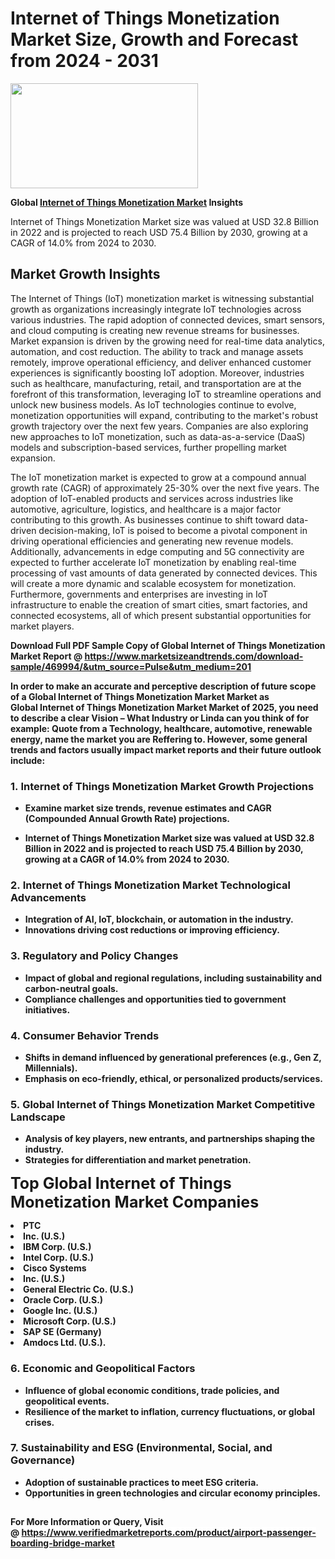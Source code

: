 <H1>Internet of Things Monetization Market Size, Growth and Forecast from 2024 - 2031</H1><img class="aligncenter size-medium wp-image-584254" src="https://thirdeyenews.in/wp-content/uploads/2024/09/Global-Market-Research-300x168.jpeg" alt="" width="300" height="168" /><p><strong>Global&nbsp;<a href="https://www.marketsizeandtrends.com/download-sample/469994/&amp;utm_source=Pulse&amp;utm_medium=201">Internet of Things Monetization Market</a> Insights</strong></p><p>Internet of Things Monetization Market size was valued at USD 32.8 Billion in 2022 and is projected to reach USD 75.4 Billion by 2030, growing at a CAGR of 14.0% from 2024 to 2030.</p><p><h2>Market Growth Insights</h2> <p>The Internet of Things (IoT) monetization market is witnessing substantial growth as organizations increasingly integrate IoT technologies across various industries. The rapid adoption of connected devices, smart sensors, and cloud computing is creating new revenue streams for businesses. Market expansion is driven by the growing need for real-time data analytics, automation, and cost reduction. The ability to track and manage assets remotely, improve operational efficiency, and deliver enhanced customer experiences is significantly boosting IoT adoption. Moreover, industries such as healthcare, manufacturing, retail, and transportation are at the forefront of this transformation, leveraging IoT to streamline operations and unlock new business models. As IoT technologies continue to evolve, monetization opportunities will expand, contributing to the market's robust growth trajectory over the next few years. Companies are also exploring new approaches to IoT monetization, such as data-as-a-service (DaaS) models and subscription-based services, further propelling market expansion.</p> <p><strong></strong></p> <p>The IoT monetization market is expected to grow at a compound annual growth rate (CAGR) of approximately 25-30% over the next five years. The adoption of IoT-enabled products and services across industries like automotive, agriculture, logistics, and healthcare is a major factor contributing to this growth. As businesses continue to shift toward data-driven decision-making, IoT is poised to become a pivotal component in driving operational efficiencies and generating new revenue models. Additionally, advancements in edge computing and 5G connectivity are expected to further accelerate IoT monetization by enabling real-time processing of vast amounts of data generated by connected devices. This will create a more dynamic and scalable ecosystem for monetization. Furthermore, governments and enterprises are investing in IoT infrastructure to enable the creation of smart cities, smart factories, and connected ecosystems, all of which present substantial opportunities for market players. <p><strong></p><p><span class=""><strong>Download Full PDF Sample Copy of Global Internet of Things Monetization Market Report</strong> @ <a href="https://www.marketsizeandtrends.com/download-sample/469994/&amp;utm_source=Pulse&amp;utm_medium=201" target="_blank">https://www.marketsizeandtrends.com/download-sample/469994/&amp;utm_source=Pulse&amp;utm_medium=201</a></span></p><p>In order to make an accurate and perceptive description of future scope of a Global&nbsp;Internet of Things Monetization Market Market as Global&nbsp;Internet of Things Monetization Market Market of 2025, you need to describe a clear Vision &ndash; What Industry or Linda can you think of for example: Quote from a Technology, healthcare, automotive, renewable energy, name the market you are Reffering to. However, some general trends and factors usually impact market reports and their future outlook include:</p><h3>1.&nbsp;<strong>Internet of Things Monetization Market Growth Projections</strong></h3><ul><li>Examine market size trends, revenue estimates and CAGR (Compounded Annual Growth Rate) projections.</li><li><p>Internet of Things Monetization Market size was valued at USD 32.8 Billion in 2022 and is projected to reach USD 75.4 Billion by 2030, growing at a CAGR of 14.0% from 2024 to 2030.</p></li></ul><h3>2.&nbsp;<strong>Internet of Things Monetization Market Technological Advancements</strong></h3><ul><li>Integration of AI, IoT, blockchain, or automation in the industry.</li><li>Innovations driving cost reductions or improving efficiency.</li></ul><h3>3.&nbsp;<strong>Regulatory and Policy Changes</strong></h3><ul><li>Impact of global and regional regulations, including sustainability and carbon-neutral goals.</li><li>Compliance challenges and opportunities tied to government initiatives.</li></ul><h3>4.&nbsp;<strong>Consumer Behavior Trends</strong></h3><ul><li>Shifts in demand influenced by generational preferences (e.g., Gen Z, Millennials).</li><li>Emphasis on eco-friendly, ethical, or personalized products/services.</li></ul><h3>5.&nbsp;<strong>Global Internet of Things Monetization Market Competitive Landscape</strong></h3><ul><li>Analysis of key players, new entrants, and partnerships shaping the industry.</li><li>Strategies for differentiation and market penetration.</li></ul><p data-pm-slice="1 1 []"><span style="color: inherit; font-family: inherit; font-size: 25px;">Top Global Internet of Things Monetization Market Companies</span></p><div class="" data-test-id=""><p><li>PTC</li><li> Inc. (U.S.)</li><li> IBM Corp. (U.S.)</li><li> Intel Corp. (U.S.)</li><li> Cisco Systems</li><li> Inc. (U.S.)</li><li> General Electric Co. (U.S.)</li><li> Oracle Corp. (U.S.)</li><li> Google Inc. (U.S.)</li><li> Microsoft Corp. (U.S.)</li><li> SAP SE (Germany)</li><li> Amdocs Ltd. (U.S.).</li></p></div><h3>6.&nbsp;<strong>Economic and Geopolitical Factors</strong></h3><ul><li>Influence of global economic conditions, trade policies, and geopolitical events.</li><li>Resilience of the market to inflation, currency fluctuations, or global crises.</li></ul><h3>7.&nbsp;<strong>Sustainability and ESG (Environmental, Social, and Governance)</strong></h3><ul><li>Adoption of sustainable practices to meet ESG criteria.</li><li>Opportunities in green technologies and circular economy principles.</li></ul><h2><strong style="font-size: 14px;">For More Information or Query, Visit @&nbsp;</strong><a style="background-color: #ffffff; font-size: 14px;" href="https://www.marketsizeandtrends.com/report/internet-of-things-monetization-market/" target="_blank">https://www.verifiedmarketreports.com/product/airport-passenger-boarding-bridge-market</a></h2>
